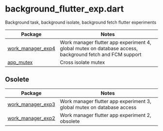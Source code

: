 # background_flutter_exp.dart

Background task, background isolate, background fetch flutter experiments

| Package | Notes |
| ---- | ---- |
| [work_manager_exp4](packages/work_manager_exp3) | Work manager flutter app experiment 4, global mutex on database access, background fetch and FCM support|
| [app_mutex](packages/app_mutex) | Cross isolate mutex |

## Osolete
| Package | Notes |
| ---- | ---- |
| [work_manager_exp3](packages/work_manager_exp3) | Work manager flutter app experiment 3, global mutex on database access|
| [work_manager_exp2](packages/work_manager_exp2) | Work manager flutter app experiment 2, obsolete|

